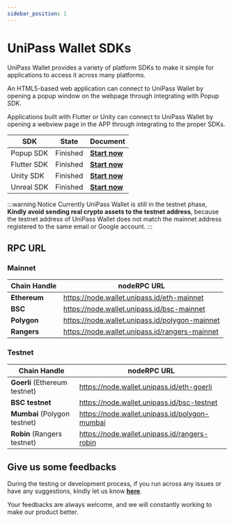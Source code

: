 ```yaml
---
sidebar_position: 1
---
```


# UniPass Wallet SDKs

UniPass Wallet provides a variety of platform SDKs to make it simple for applications to access it across many platforms.

An HTML5-based web application can connect to UniPass Wallet by opening a popup window on the webpage through integrating with Popup SDK.

Applications built with Flutter or Unity can connect to UniPass Wallet by opening a webview page in the APP through integrating to the proper SDKs.

| SDK         | State    | Document                                         |
| ----------- | -------- | ------------------------------------------------ |
| Popup SDK   | Finished | [**Start now**](./popup-sdk/01-quick-start.md)   |
| Flutter SDK | Finished | [**Start now**](./flutter-sdk/01-quick-start.md) |
| Unity SDK   | Finished | [**Start now**](./unity-sdk/01-quick-start.md)   |
| Unreal SDK  | Finished | [**Start now**](./unreal-sdk/01-quick-start.md)  |

:::warning Notice
Currently UniPass Wallet is still in the testnet phase, **Kindly avoid sending real crypto assets to the testnet address**, because the testnet address of UniPass Wallet does not match the mainnet address registered to the same email or Google account.
:::

## RPC URL

### Mainnet

| Chain Handle | nodeRPC URL                                    |
| ------------ | ---------------------------------------------- |
| **Ethereum** | https://node.wallet.unipass.id/eth-mainnet     |
| **BSC**      | https://node.wallet.unipass.id/bsc-mainnet     |
| **Polygon**  | https://node.wallet.unipass.id/polygon-mainnet |
| **Rangers**  | https://node.wallet.unipass.id/rangers-mainnet |

### Testnet

| Chain Handle                  | nodeRPC URL                                   |
| ----------------------------- | --------------------------------------------- |
| **Goerli** (Ethereum testnet) | https://node.wallet.unipass.id/eth-goerli     |
| **BSC testnet**               | https://node.wallet.unipass.id/bsc-testnet    |
| **Mumbai** (Polygon testnet)  | https://node.wallet.unipass.id/polygon-mumbai |
| **Robin** (Rangers testnet)   | https://node.wallet.unipass.id/rangers-robin  |

## Give us some feedbacks

During the testing or development process, if you run across any issues or have any suggestions, kindly let us know [**here**](https://unipass.canny.io/feedback).

Your feedbacks are always welcome, and we will constantly working to make our product better.
